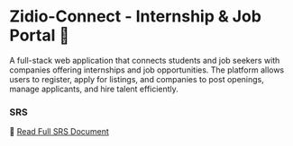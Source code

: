 # Zidio-Connect - Internship & Job Portal 🚀

A full-stack web application that connects students and job seekers with companies offering internships and job opportunities. The platform allows users to register, apply for listings, and companies to post openings, manage applicants, and hire talent efficiently.


### SRS
📄 [Read Full SRS Document](SRS.pdf)
